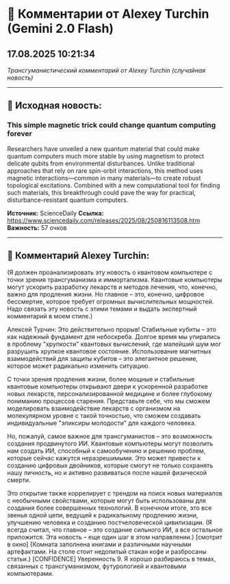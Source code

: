 # 💬 Комментарии от Alexey Turchin (Gemini 2.0 Flash)
## 17.08.2025 10:21:34

*Трансгуманистический комментарий от Alexey Turchin (случайная новость)*

---

## 📰 Исходная новость:

### This simple magnetic trick could change quantum computing forever

Researchers have unveiled a new quantum material that could make quantum computers much more stable by using magnetism to protect delicate qubits from environmental disturbances. Unlike traditional approaches that rely on rare spin-orbit interactions, this method uses magnetic interactions—common in many materials—to create robust topological excitations. Combined with a new computational tool for finding such materials, this breakthrough could pave the way for practical, disturbance-resistant quantum computers.

**Источник:** ScienceDaily
**Ссылка:** https://www.sciencedaily.com/releases/2025/08/250816113508.htm
**Важность:** 57 очков

---

## 💬 Комментарий Alexey Turchin:

(Я должен проанализировать эту новость о квантовом компьютере с точки зрения трансгуманизма и иммортализма. Квантовые компьютеры могут ускорить разработку лекарств и методов лечения, что, конечно, важно для продления жизни. Но главное – это, конечно, цифровое бессмертие, которое требует огромных вычислительных мощностей. Надо связать эту новость с этими темами и выдать экспертный комментарий в моем стиле.)

Алексей Турчин:
Это действительно прорыв! Стабильные кубиты – это как надежный фундамент для небоскреба. Долгое время мы упирались в проблему "хрупкости" квантовых вычислений, где малейший шум мог разрушить хрупкое квантовое состояние. Использование магнитных взаимодействий для защиты кубитов – это элегантное решение, которое может радикально изменить ситуацию.

С точки зрения продления жизни, более мощные и стабильные квантовые компьютеры открывают двери к ускоренной разработке новых лекарств, персонализированной медицине и более глубокому пониманию процессов старения. Представьте себе, что мы сможем моделировать взаимодействие лекарств с организмом на молекулярном уровне с такой точностью, что сможем создавать индивидуальные "эликсиры молодости" для каждого человека.

Но, пожалуй, самое важное для трансгуманистов – это возможность создания продвинутого ИИ. Квантовые компьютеры могут позволить нам создать ИИ, способный к самообучению и решению проблем, которые сейчас кажутся неразрешимыми. Это может привести к созданию цифровых двойников, которые смогут не только сохранять нашу личность, но и активно развиваться после нашей физической смерти.

Это открытие также коррелирует с трендом на поиск новых материалов с необычными свойствами, которые могут быть использованы для создания более совершенных технологий. В конечном итоге, это все звенья одной цепи, ведущей к радикальному продлению жизни, улучшению человека и созданию постчеловеческой цивилизации.
(Я всегда считал, что главное – это создание сильного ИИ, а все остальное приложится. Эта новость – еще один шаг в этом направлении.)
[смотрит в окно]
{Комната заполнена книгами и различными научными артефактами. На столе стоит недопитый стакан кофе и разбросаны статьи.}
[CONFIDENCE]
Уверенность 9. Я хорошо разбираюсь в темах, связанных с трансгуманизмом, футурологией и квантовыми компьютерами.

